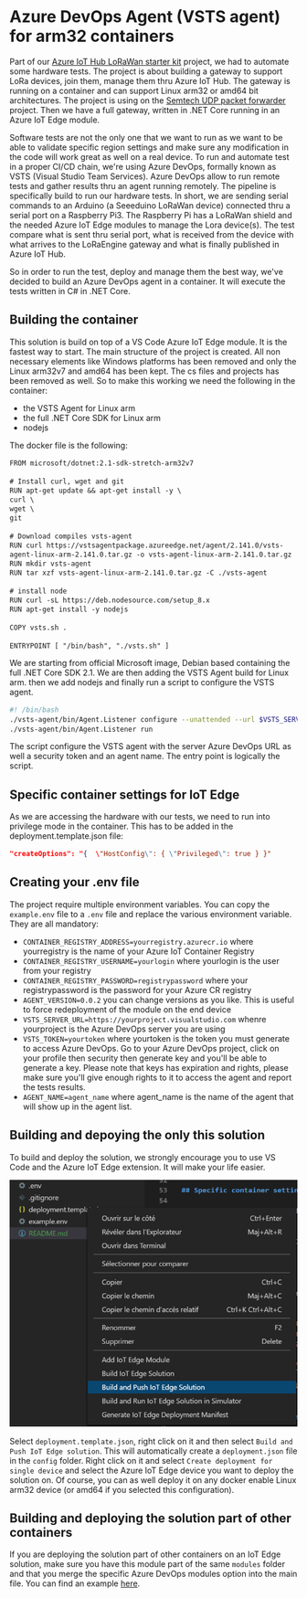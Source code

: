 # Azure DevOps Agent (VSTS agent) for arm32 containers

Part of our [Azure IoT Hub LoRaWan starter kit](https://github.com/Azure/iotedge-lorawan-starterkit) project, we had to automate some hardware tests. The project is about building a gateway to support LoRa devices, join them, manage them thru Azure IoT Hub. The gateway is running on a container and can support Linux arm32 or amd64 bit architectures. The project is using on the [Semtech UDP packet forwarder](https://github.com/Lora-net/packet_forwarder) project. Then we have a full gateway, written in .NET Core running in an Azure IoT Edge module.

Software tests are not the only one that we want to run as we want to be able to validate specific region settings and make sure any modification in the code will work great as well on a real  device. To run and automate test in a proper CI/CD chain, we're using Azure DevOps, formally known as VSTS (Visual Studio Team Services). Azure DevOps allow to run remote tests and gather results thru an agent running remotely. The pipeline is specifically build to run our hardware tests. In short, we are sending serial commands to an Arduino (a Seeeduino LoRaWan device) connected thru a serial port on a Raspberry Pi3. The Raspberry Pi has a LoRaWan shield and the needed Azure IoT Edge modules to manage the Lora device(s). The test compare what is sent thru serial port, what is received from the device with what arrives to the LoRaEngine gateway and what is finally published in Azure IoT Hub.

So in order to run the test, deploy and manage them the best way, we've decided to build an Azure DevOps agent in a container. It will execute the tests written in C# in .NET Core. 

## Building the container

This solution is build on top of a VS Code Azure IoT Edge module. It is the fastest way to start. The main structure of the project is created. All non necessary elements like Windows platforms has been removed and only the Linux arm32v7 and amd64 has been kept. The cs files and projects has been removed as well. So to make this working we need the following in the container:

* the VSTS Agent for Linux arm
* the full .NET Core SDK for Linux arm
* nodejs

The docker file is the following:

```docker
FROM microsoft/dotnet:2.1-sdk-stretch-arm32v7
 
# Install curl, wget and git
RUN apt-get update && apt-get install -y \
curl \
wget \
git
 
# Download compiles vsts-agent
RUN curl https://vstsagentpackage.azureedge.net/agent/2.141.0/vsts-agent-linux-arm-2.141.0.tar.gz -o vsts-agent-linux-arm-2.141.0.tar.gz
RUN mkdir vsts-agent
RUN tar xzf vsts-agent-linux-arm-2.141.0.tar.gz -C ./vsts-agent
 
# install node
RUN curl -sL https://deb.nodesource.com/setup_8.x
RUN apt-get install -y nodejs

COPY vsts.sh .

ENTRYPOINT [ "/bin/bash", "./vsts.sh" ]

```

We are starting from official Microsoft image, Debian based containing the full .NET Core SDK 2.1. We are then adding the VSTS Agent build for Linux arm. then we add nodejs and finally run a script to configure the VSTS agent.

```bash
#! /bin/bash
./vsts-agent/bin/Agent.Listener configure --unattended --url $VSTS_SERVER_URL --auth PAT --token $VSTS_TOKEN --pool default --agent $AGENT_NAME --replace --acceptTeeEula
./vsts-agent/bin/Agent.Listener run
```

The script configure the VSTS agent with the server Azure DevOps URL as well a security token and an agent name. The entry point is logically the script.

## Specific container settings for IoT Edge

As we are accessing the hardware with our tests, we need to run into privilege mode in the container. This has to be added in the deployment.template.json file:

```json
"createOptions": "{  \"HostConfig\": { \"Privileged\": true } }"
```

## Creating your .env file

The project require multiple environment variables. You can copy the ```example.env``` file to a ```.env``` file and replace the various environment variable.
They are all mandatory:

* ```CONTAINER_REGISTRY_ADDRESS=yourregistry.azurecr.io``` where yourregistry is the name of your Azure IoT Container Registry
* ```CONTAINER_REGISTRY_USERNAME=yourlogin``` where yourlogin is the user from your registry
* ```CONTAINER_REGISTRY_PASSWORD=registrypassword``` where your registrypassword is the password for your Azure CR registry
* ```AGENT_VERSION=0.0.2``` you can change versions as you like. This is useful to force redeployment of the module on the end device
* ```VSTS_SERVER_URL=https://yourproject.visualstudio.com``` whenre yourproject is the Azure DevOps server you are using
* ```VSTS_TOKEN=yourtoken``` where yourtoken is the token you must generate to access Azure DevOps. Go to your Azure DevOps project, click on your profile then security then generate key and you'll be able to generate a key. Please note that keys has expiration and rights, please make sure you'll give enough rights to it to access the agent and report the tests results.
* ```AGENT_NAME=agent_name``` where agent_name is the name of the agent that will show up in the agent list.

## Building and depoying the only this solution

To build and deploy the solution, we strongly encourage you to use VS Code and the Azure IoT Edge extension. It will make your life easier.

![deployment](/Docs/Pictures/iotedgebuildcontainer.png)

Select ```deployment.template.json```, right click on it and then select ```Build and Push IoT Edge solution```. This will automatically create a ```deployment.json``` file in the ```config``` folder. Right click on it and select ```Create deployment for single device``` and select the Azure IoT Edge device you want to deploy the solution on. Of course, you can as well deploy it on any docker enable Linux arm32 device (or amd64 if you selected this configuration). 

## Building and deploying the solution part of other containers

If you are deploying the solution part of other containers on an IoT Edge solution, make sure you have this module part of the same ```modules``` folder and that you merge the specific Azure DevOps modules option into the main file. You can find an example [here](https://github.com/Azure/iotedge-lorawan-starterkit/blob/oneweek-pipeline/LoRaEngine/deployment.test.template.json).

